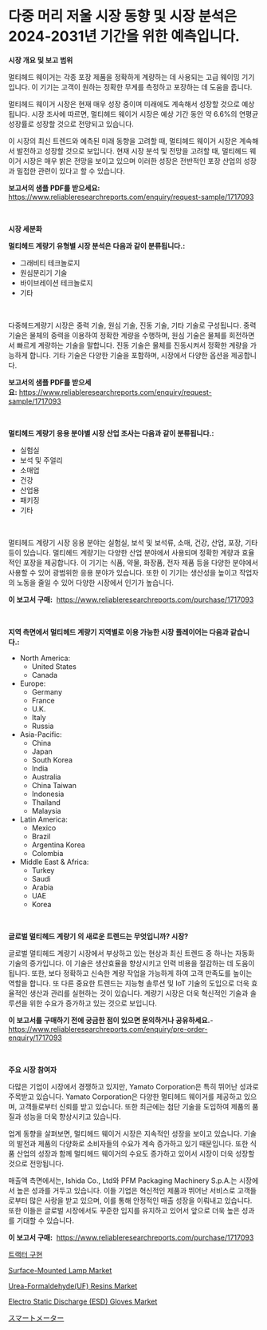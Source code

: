 <p><h1>다중 머리 저울 시장 동향 및 시장 분석은 2024-2031년 기간을 위한 예측입니다.</h1></p><p><strong>시장 개요 및 보고 범위</strong></p>
<p><p>멀티헤드 웨이거는 각종 포장 제품을 정확하게 계량하는 데 사용되는 고급 웨이밍 기기입니다. 이 기기는 고객이 원하는 정확한 무게를 측정하고 포장하는 데 도움을 줍니다. </p><p>멀티헤드 웨이거 시장은 현재 매우 성장 중이며 미래에도 계속해서 성장할 것으로 예상됩니다. 시장 조사에 따르면, 멀티헤드 웨이거 시장은 예상 기간 동안 약 6.6%의 연평균 성장률로 성장할 것으로 전망되고 있습니다. </p><p>이 시장의 최신 트렌드와 예측된 미래 동향을 고려할 때, 멀티헤드 웨이거 시장은 계속해서 발전하고 성장할 것으로 보입니다. 현재 시장 분석 및 전망을 고려할 때, 멀티헤드 웨이거 시장은 매우 밝은 전망을 보이고 있으며 이러한 성장은 전반적인 포장 산업의 성장과 밀접한 관련이 있다고 할 수 있습니다.</p></p>
<p><strong>보고서의 샘플 PDF를 받으세요:</strong> <a href="https://www.reliableresearchreports.com/enquiry/request-sample/1717093">https://www.reliableresearchreports.com/enquiry/request-sample/1717093</a></p>
<p>&nbsp;</p>
<p><strong>시장 세분화</strong></p>
<p><strong>멀티헤드 계량기 유형별 시장 분석은 다음과 같이 분류됩니다.:</strong></p>
<p><ul><li>그래비티 테크놀로지</li><li>원심분리기 기술</li><li>바이브레이션 테크놀로지</li><li>기타</li></ul></p>
<p>&nbsp;</p>
<p><p>다중헤드계량기 시장은 중력 기술, 원심 기술, 진동 기술, 기타 기술로 구성됩니다. 중력 기술은 물체의 중력을 이용하여 정확한 계량을 수행하며, 원심 기술은 물체를 회전하면서 빠르게 계량하는 기술을 말합니다. 진동 기술은 물체를 진동시켜서 정확한 계량을 가능하게 합니다. 기타 기술은 다양한 기술을 포함하며, 시장에서 다양한 옵션을 제공합니다.</p></p>
<p><strong>보고서의 샘플 PDF를 받으세요:</strong>&nbsp;<a href="https://www.reliableresearchreports.com/enquiry/request-sample/1717093">https://www.reliableresearchreports.com/enquiry/request-sample/1717093</a></p>
<p>&nbsp;</p>
<p><strong> 멀티헤드 계량기 응용 분야별 시장 산업 조사는 다음과 같이 분류됩니다.:</strong></p>
<p><ul><li>실험실</li><li>보석 및 주얼리</li><li>소매업</li><li>건강</li><li>산업용</li><li>패키징</li><li>기타</li></ul></p>
<p>&nbsp;</p>
<p><p>멀티헤드 계량기 시장 응용 분야는 실험실, 보석 및 보석류, 소매, 건강, 산업, 포장, 기타 등이 있습니다. 멀티헤드 계량기는 다양한 산업 분야에서 사용되며 정확한 계량과 효율적인 포장을 제공합니다. 이 기기는 식품, 약물, 화장품, 전자 제품 등을 다양한 분야에서 사용할 수 있어 광범위한 응용 분야가 있습니다. 또한 이 기기는 생산성을 높이고 작업자의 노동을 줄일 수 있어 다양한 시장에서 인기가 높습니다.</p></p>
<p><strong>이 보고서 구매:</strong>&nbsp; <a href="https://www.reliableresearchreports.com/purchase/1717093">https://www.reliableresearchreports.com/purchase/1717093</a></p>
<p>&nbsp;</p>
<p><strong>지역 측면에서 멀티헤드 계량기 지역별로 이용 가능한 시장 플레이어는 다음과 같습니다.:</strong></p>
<p><ul>
    <li>
        North America:
        <ul>
            <li>United States</li>
            <li>Canada</li>
        </ul>
    </li>
    <li>
        Europe:
        <ul>
            <li>Germany</li>
            <li>France</li>
            <li>U.K.</li>
            <li>Italy</li>
            <li>Russia</li>
        </ul>
    </li>
    <li>
        Asia-Pacific:
        <ul>
            <li>China</li>
            <li>Japan</li>
            <li>South Korea</li>
            <li>India</li>
            <li>Australia</li>
            <li>China Taiwan</li>
            <li>Indonesia</li>
            <li>Thailand</li>
            <li>Malaysia</li>
        </ul>
    </li>
    <li>
        Latin America:
        <ul>
            <li>Mexico</li>
            <li>Brazil</li>
            <li>Argentina Korea</li>
            <li>Colombia</li>
        </ul>
    </li>
    <li>
        Middle East & Africa:
        <ul>
            <li>Turkey</li>
            <li>Saudi</li>
            <li>Arabia</li>
            <li>UAE</li>
            <li>Korea</li>
        </ul>
    </li>
    </ul></p>
<p>&nbsp;</p>
<p><strong>글로벌 멀티헤드 계량기 의 새로운 트렌드는 무엇입니까? 시장?</strong></p>
<p><p>글로벌 멀티헤드 계량기 시장에서 부상하고 있는 현상과 최신 트렌드 중 하나는 자동화 기술의 증가입니다. 이 기술은 생산효율을 향상시키고 인력 비용을 절감하는 데 도움이 됩니다. 또한, 보다 정확하고 신속한 계량 작업을 가능하게 하여 고객 만족도를 높이는 역할을 합니다. 또 다른 중요한 트렌드는 지능형 솔루션 및 IoT 기술의 도입으로 더욱 효율적인 생산과 관리를 실현하는 것이 있습니다. 계량기 시장은 더욱 혁신적인 기술과 솔루션을 위한 수요가 증가하고 있는 것으로 보입니다.</p></p>
<p><strong>이 보고서를 구매하기 전에 궁금한 점이 있으면 문의하거나 공유하세요.</strong>- <a href="https://www.reliableresearchreports.com/enquiry/pre-order-enquiry/1717093">https://www.reliableresearchreports.com/enquiry/pre-order-enquiry/1717093</a></p>
<p>&nbsp;</p>
<p><strong>주요 시장 참여자</strong></p>
<p><p>다많은 기업이 시장에서 경쟁하고 있지만, Yamato Corporation은 특히 뛰어난 성과로 주목받고 있습니다. Yamato Corporation은 다양한 멀티헤드 웨이거를 제공하고 있으며, 고객들로부터 신뢰를 받고 있습니다. 또한 최근에는 첨단 기술을 도입하여 제품의 품질과 성능을 더욱 향상시키고 있습니다.</p><p>업계 동향을 살펴보면, 멀티헤드 웨이거 시장은 지속적인 성장을 보이고 있습니다. 기술의 발전과 제품의 다양화로 소비자들의 수요가 계속 증가하고 있기 때문입니다. 또한 식품 산업의 성장과 함께 멀티헤드 웨이거의 수요도 증가하고 있어서 시장이 더욱 성장할 것으로 전망됩니다.</p><p>매출액 측면에서는, Ishida Co., Ltd와 PFM Packaging Machinery S.p.A.는 시장에서 높은 성과를 거두고 있습니다. 이들 기업은 혁신적인 제품과 뛰어난 서비스로 고객들로부터 많은 사랑을 받고 있으며, 이를 통해 안정적인 매출 성장을 이뤄내고 있습니다. 또한 이들은 글로벌 시장에서도 꾸준한 입지를 유지하고 있어서 앞으로 더욱 높은 성과를 기대할 수 있습니다.</p></p>
<p><strong>이 보고서 구매:</strong>&nbsp;&nbsp;<a href="https://www.reliableresearchreports.com/purchase/1717093">https://www.reliableresearchreports.com/purchase/1717093</a></p>
<p><p><a href="https://medium.com/@cgj978890309/%ED%8A%B8%EB%9E%99%ED%84%B0-%EA%B5%AC%ED%98%84-%EC%8B%9C%EC%9E%A5-%EB%B3%B4%EA%B3%A0%EC%84%9C%EB%8A%94-%EC%9D%B4-%EC%8B%9C%EC%9E%A5%EC%9D%98-%EC%B5%9C%EC%8B%A0-%ED%8A%B8%EB%A0%8C%EB%93%9C%EC%99%80-%EC%84%B1%EC%9E%A5-%EA%B8%B0%ED%9A%8C%EB%A5%BC-%EB%B3%B4%EC%97%AC%EC%A4%8D%EB%8B%88%EB%8B%A4-00d024a282e9">트랙터 구현</a></p><p><a href="https://view.publitas.com/reportprime-1/surface-mounted-lamp-market-size-growth-and-forecast-from-2024-2031/">Surface-Mounted Lamp Market</a></p><p><a href="https://glittery-fuchsia-86a.notion.site/Urea-Formaldehyde-UF-Resins-Market-Size-2024-2031-Global-Industrial-Analysis-Key-Geographical-Re-820eb5ebb57d48f1bbc8ce6dc4ac8519">Urea-Formaldehyde(UF) Resins Market</a></p><p><a href="https://view.publitas.com/reportprime-1/electro-static-discharge-esd-gloves-market-research-report-provides-critical-insights-that-can-help-shape-business-development-and-investment-strategies/">Electro Static Discharge (ESD) Gloves Market</a></p><p><a href="https://github.com/hwbcz413288296/Market-Research-Report-List-1/blob/main/3396624186982.md">スマートメーター</a></p></p>
